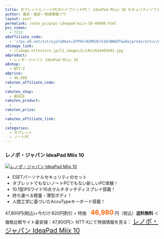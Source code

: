```yaml
---
title: タブレットとノートPCのハイブリッドPC！ IdeaPad Miix 10 セキュリティソフト付で特価46,980円！送料無料！
author: 激安・格安・特価情報ツウ
layout: post
permalink: /note_pc/pcpc-ideapad-miix-10-46980.html
pvc_views:
  - 7213
a8affiliate_code:
  - '//px.a8.net/svt/ejp?a8mat=ZYP6S+8IMA3E+S1Q+BWGDT&a8ejpredirect=//nttxstore.jp/_II_LN14403891'
a8image_link:
  - //image.nttxstore.jp/l2_images/L/LN/LN14403891.jpg
a8product:
  - レノボ・ジャパン IdeaPad Miix 10
a8shop:
  - NTT-X
a8price:
  - 46,980
rakuten_affiliate_code:
  -
rakuten_shop:
  - 楽天店
rakuten_product:
  -
rakuten_price:
  -
rakuten_affiliate_link:
  -
categories:
  - タブレット
  - ノートPC
---
```

### レノボ・ジャパン IdeaPad Miix 10

<div class="img-bg2 img_L">
  <a title="レノボ・ジャパン IdeaPad Miix 10" href="//px.a8.net/svt/ejp?a8mat=ZYP6S+8IMA3E+S1Q+BWGDT&a8ejpredirect=//nttxstore.jp/_II_LN14403891" target="_blank"><img src="//i1.wp.com/image.nttxstore.jp/l2_images/L/LN/LN14403891.jpg?resize=120%2C120" border="0" alt="レノボ・ジャパン IdeaPad Miix 10" style="border: 0pt none;" data-recalc-dims="1" /></a>
</div>

<!--more-->

  * ESETパーソナルセキュリティのセット
  * タブレットでもないノートPCでもない新しいPC体験！
  * 10.1型IPSワイド10点マルチタッチディスプレイ搭載！
  * 持ち運べる軽量・薄型ボディ！
  * 人間工学に基づいたAccuTypeキーボード搭載！

47,800円(税込)+今だけ:820円割引 = 特価　<span style="color: #ff6600; font-size: 150%;"><strong>46,980</strong></span> 円（税込）**送料無料**
＜価格比較サイト最安値：47,800円＞
NTT-Xにて特価情報を見る： <span style="font-size: 150%;"><a href="//px.a8.net/svt/ejp?a8mat=ZYP6S+8IMA3E+S1Q+BWGDT&a8ejpredirect=//nttxstore.jp/_II_LN14403891" target="_blank">レノボ・ジャパン IdeaPad Miix 10</a></p>